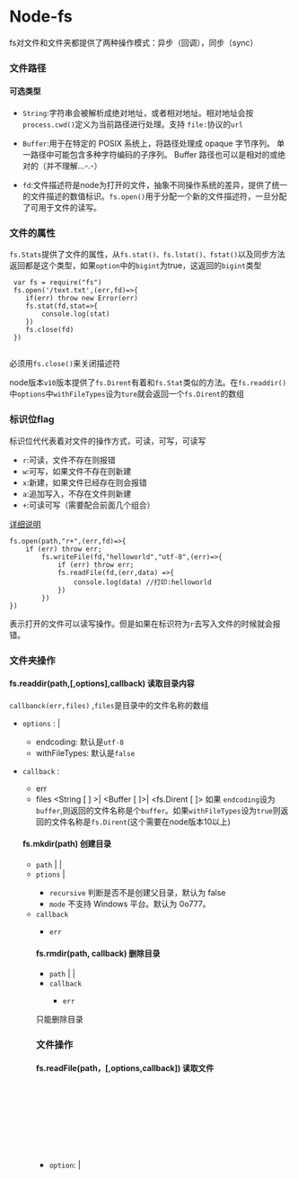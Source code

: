 # Node-fs

fs对文件和文件夹都提供了两种操作模式：异步（回调），同步（sync）

### 文件路径
#### 可选类型
- `String`:字符串会被解析成绝对地址，或者相对地址。相对地址会按 `process.cwd()`定义为当前路径进行处理。支持 `file:`协议的`url`

- `Buffer`:用于在特定的 POSIX 系统上，将路径处理成 opaque 字节序列。 单一路径中可能包含多种字符编码的子序列。 Buffer 路径也可以是相对的或绝对的（并不理解...-.-）

- `fd`:文件描述符是node为打开的文件，抽象不同操作系统的差异，提供了统一的文件描述的数值标识。`fs.open()`用于分配一个新的文件描述符，一旦分配了可用于文件的读写。

### 文件的属性
`fs.Stats`提供了文件的属性，从`fs.stat()、fs.lstat()、fstat()`以及同步方法返回都是这个类型，如果`option`中的`bigint`为true，这返回的`bigint`类型
```
 var fs = require("fs")
 fs.open('/text.txt',(err,fd)=>{
    if(err) throw new Error(err)
    fs.stat(fd,stat=>{
        console.log(stat)
    })
    fs.close(fd)
 })
 
```
必须用`fs.close()`来关闭描述符

node版本`v10`版本提供了`fs.Dirent`有着和`fs.Stat`类似的方法。在`fs.readdir()`中`options`中`withFileTypes`设为`ture`就会返回一个`fs.Dirent`的数组

### 标识位flag
标识位代代表着对文件的操作方式，可读，可写，可读写
- `r`:可读，文件不存在则报错
- `w`:可写，如果文件不存在则新建
- `x`:新建，如果文件已经存在则会报错
- `a`:追加写入，不存在文件则新建
- `+`:可读可写（需要配合前面几个组合）

[详细说明](http://nodejs.cn/api/fs.html#fs_file_system_flags)

```
fs.open(path,"r+",(err,fd)=>{
    if (err) throw err;
        fs.writeFile(fd,"helloworld","utf-8",(err)=>{
            if (err) throw err;
            fs.readFile(fd,(err,data) =>{
                console.log(data) //打印:helloworld
            })
        })
})

```
表示打开的文件可以读写操作。但是如果在标识符为`r`去写入文件的时候就会报错。

### 文件夹操作

#### fs.readdir(path,[,options],callback) 读取目录内容
`callbanck(err,files)` ,`files`是目录中的文件名称的数组

- `options` : <String> | <Object>
    - endcoding: <String> 默认是`utf-8` 
    - withFileTypes: <Boolean> 默认是`false`
 
- `callback` : <Function> 
    - err <Error>
    - files <String [ ] >| <Buffer [ ]>| <fs.Dirent [ ]>
 如果  `endcoding`设为`buffer`,则返回的文件名称是个`buffer`。如果`withFileTypes`设为`true`则返回的文件名称是`fs.Dirent`(这个需要在node版本10以上)

#### fs.mkdir(path) 创建目录

- `path` <string> | <Buffer> | <URL>
- `ptions` <Object> | <integer>
    - `recursive` <boolean> 判断是否不是创建父目录，默认为 false
    - `mode` <integer> 不支持 Windows 平台。默认为 0o777。
- `callback` <Function>
    - `err` <Error>

#### fs.rmdir(path, callback) 删除目录
- `path` <string> | <Buffer> | <URL>
- `callback` <Function>
    - `err` <Error>

只能删除目录   



### 文件操作
#### fs.readFile(path，[,options,callback]) 读取文件

- `option`: <String> | <Object>
    - `encoding`:<String> | <null>默认是null
    - `flag`: <String> 默认`r`
- `callback` <Function>
    - `err`:<Error>
    - `data`:<String>
    
```
fs.readFile(path,"utf8",(err,data)=>{
    if(err) throw err
    console.log(data)
})
```

由于readfile会将整个文件放入内存，所以对大文件建议采用`fs.createReadFile()`形式来读取

如果`path`时目录的时候，一般操作系统会报错

#### fs.writeFile(path,data[,options,callback]) 清空写入/或者新建写入
- `data`: <String> | <Buffer> | <TypedArray> | <DataView>
- `option`: <String> | <Object>
    - `encoding`:<String> | <null>默认是null
    - `flag`: <String> 默认`r`
    - `mode`: <Integer> 默认为 0o666。
- `callback` <Function>
    - `err`:<Error>

如果文件不存在，则新建，存在则清空文件内容再写入,多次回调写入且不在回调函数中操作是不安全的，推荐使用`fs.createWriteStream()`
```
fs.writeFile(path,"helloworld","utf8",callback)

```
如果`data`是个`buffer`,则忽略`encoding`


#### fs.appendFile(path,data[,options,callback]) 追加写入

如果文件存在不会清空，而是追加写入。其他使用和`fs.writeFile`使用类似

#### fs.unlink(path,callback) 删除文件
删除文件，不支持删除目录,并且`path`不支持 `fd`(文件描述符)

#### fs.copyFile(src, dest[, flags], callback) 复制文件

- `src` <string> | <Buffer> | <URL> 拷贝的来源文件名。
- `dest` <string> | <Buffer> | <URL> 拷贝的目标文件名。
    - `flags` <number> 拷贝操作的修饰符。默认为 0。
- `callback` <Function>

如果目录不存在就会报错

#### fs.watchFile(path[, options], listener) 监视文件
当被监视文件有变动时会触发回调函数,只能监视文件，不支持目录

- `path`: <string> | <Buffer> | <URL>
- `option`:  <Object>
    - `persistent `:<Boolean> 默认是`true`，监视进程是否继续运行
    - `interval`: <Integer> 默认`5007`,轮询间隔时间
- `listener` <Function>
    - `current`:<fs.Stats> 当前文档信息
    - `previous`:<fs.Stats> 旧文档信息
```
fs.watchFile('文件.text', (curr, prev) => {
  console.log(`当前的最近修改时间是: ${curr.mtime}`);
  console.log(`之前的最近修改时间是: ${prev.mtime}`);
});
```

由于采用的事轮询机制，所以如果监视大量文件可能会造成内存溢出。推荐使用`fs.watch()`

#### fs.unwatchFile(path,listener) 移除触监听器
如果不指定`listener`就会移除所有触监听器



#### fs.watch(path[, options][, listener])

是`Even`的实现类，使用的是事件机制，所以性能上比`watchFile`好很多

- `path`: <String> | <Buffer> | <URL>
- `option`:  <Object> |<String>
    - `persistent `:<Boolean> 如果文件已正在监视，是否继续运行进程。默认为 `true`
    - `recursive`: <Boolean> 是否监视全部子目录。默认是 `false`
- `listener`:<Function> | <undefined> 默认为 undefined。
    - `eventType`:<String> 修改事件
    - `filename`:<String>  | <Buffer> 修改的文件名称


#### fs.access(path[,mode],callback) 判断文件的用户权限

- `path`: <string> | <Buffer> | <URL>
- `mode`:  <Inter> 默认为 fs.constants.F_OK ,可以是多个值，用`|`分开
- `callback` <Function>
    - `err`:<Error>
 
[更多`mode`说明](http://nodejs.cn/api/fs.html#fs_fs_constants_1)
```
// 检查文件是否存在。
fs.access(file, fs.constants.F_OK, (err) => {
  console.log(`${file} ${err ? '不存在' : '存在'}`);
});

// 检查文件是否可读。
fs.access(file, fs.constants.R_OK, (err) => {
  console.log(`${file} ${err ? '不可读' : '可读'}`);
});

// 检查文件是否可写。
fs.access(file, fs.constants.W_OK, (err) => {
  console.log(`${file} ${err ? '不可写' : '可写'}`);
});

// 检查文件是否存在且可写。
fs.access(file, fs.constants.F_OK | fs.constants.W_OK, (err) => {
  if (err) {
    console.error(
      `${file} ${err.code === 'ENOENT' ? '不存在' : '只可读'}`);
  } else {
    console.log(`${file} 存在且可写`);
  }
});
```
由于在使用`fs.access()`的前后可能被其他程序进行修改状态，所以建议在文件打开或者读取、写入状态下调用来判断
```
fs.open('myfile', 'wx', (err, fd) => {
  if (err) {
    if (err.code === 'EEXIST') {
      console.error('文件已存在');
      return;
    }

    throw err;
  }
 
});
```

### 文件流的操作

#### fs.createReadStream() 

- `path` <string> | <Buffer> | <URL>
- `options` <string> | <Object>
    - `flags` <string> 详见支持的 flag。默认为 'r'。
    - `encoding` <string> 默认为 null。
    - `fd` <integer> 默认为 null。文件描述符。
    - `mode` <integer> 默认为 0o666。
    - `autoClose` <boolean> 默认为 true。
    - `start` <integer>
    - `end` <integer> 默认为 Infinity。
    - `highWaterMark` <integer> 默认为 64 * 1024。
可读流的 highWaterMark 一般默认为 16 kb，但本方法返回的可读流默认为 64 kb。
 - 返回: 可读流。
```
var stream = fs.createReadStream(path)
stream.on("data",(chunk)=>{
    console.log(chunk)
})
```
#### fs.createWriteStream()

- path <string> | <Buffer> | <URL>
- options <string> | <Object>
    - flags <string> 详见支持的 flag。默认为 'w'。
    - encoding <string> 默认为 'utf8'。
    - fd <integer> 默认为 null。文件描述符。
    - mode <integer> 默认为 0o666。
    - autoClose <boolean> 默认为 true。
    - start <integer>
- 返回: 可写流。

如果指定`start`修位置，则默认的 `flags` 是 `r+`

```
var stream = fs.createWriteStream(path)
stream.write("helloworld","utf8")
```